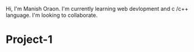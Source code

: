 Hi, I'm Manish Oraon.
I'm currently learning web devlopment and c /c++ language. 
I'm looking to collaborate.

# Project-1
